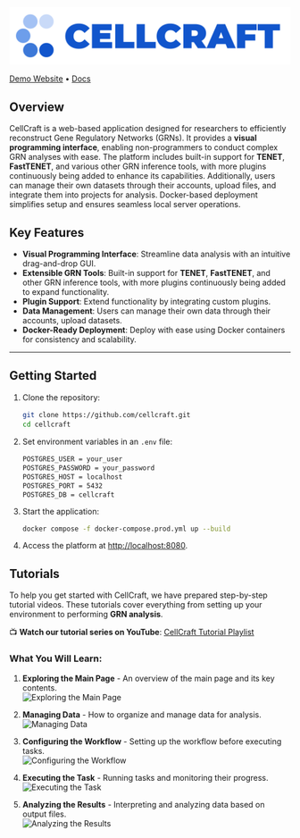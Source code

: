 <img src="https://github.com/cxinsys/cellcraft/blob/807998fda59e15e185ea9d2835ff7b81a884460f/frontend/src/assets/cellcraft_logo_text.png"/>

[Demo Website](http://165.194.161.183:10001/cellcraft) • [Docs](https://cellcraft.gitbook.io/cellcraft-docs)

## Overview

CellCraft is a web-based application designed for researchers to efficiently reconstruct Gene Regulatory Networks (GRNs). It provides a **visual programming interface**, enabling non-programmers to conduct complex GRN analyses with ease. The platform includes built-in support for **TENET**, **FastTENET**, and various other GRN inference tools, with more plugins continuously being added to enhance its capabilities. Additionally, users can manage their own datasets through their accounts, upload files, and integrate them into projects for analysis. Docker-based deployment simplifies setup and ensures seamless local server operations.


## Key Features

- **Visual Programming Interface**: Streamline data analysis with an intuitive drag-and-drop GUI.
- **Extensible GRN Tools**: Built-in support for **TENET**, **FastTENET**, and other GRN inference tools, with more plugins continuously being added to expand functionality.
- **Plugin Support**: Extend functionality by integrating custom plugins.
- **Data Management**: Users can manage their own data through their accounts, upload datasets.
- **Docker-Ready Deployment**: Deploy with ease using Docker containers for consistency and scalability.

---

## Getting Started

1. Clone the repository:

   ```bash
   git clone https://github.com/cellcraft.git
   cd cellcraft
   ```

2. Set environment variables in an `.env` file:

   ```dotenv
   POSTGRES_USER = your_user
   POSTGRES_PASSWORD = your_password
   POSTGRES_HOST = localhost
   POSTGRES_PORT = 5432
   POSTGRES_DB = cellcraft
   ```

3. Start the application:

   ```bash
   docker compose -f docker-compose.prod.yml up --build
   ```

4. Access the platform at [http://localhost:8080](http://localhost:8080).

## Tutorials

To help you get started with CellCraft, we have prepared step-by-step tutorial videos. These tutorials cover everything from setting up your environment to performing **GRN analysis**.

📺 **Watch our tutorial series on YouTube**: [CellCraft Tutorial Playlist](https://www.youtube.com/playlist?list=PLN8_i4yGKekju3EJClmRvqe4pL8xJr4hw)

### What You Will Learn:

1. **Exploring the Main Page** - An overview of the main page and its key contents.  
   ![Exploring the Main Page](path/to/main_page.gif)

2. **Managing Data** - How to organize and manage data for analysis.  
   ![Managing Data](path/to/data_management.gif)

3. **Configuring the Workflow** - Setting up the workflow before executing tasks.  
   ![Configuring the Workflow](path/to/workflow_setup.gif)

4. **Executing the Task** - Running tasks and monitoring their progress.  
   ![Executing the Task](path/to/task_execution.gif)

5. **Analyzing the Results** - Interpreting and analyzing data based on output files.  
   ![Analyzing the Results](path/to/result_analysis.gif)

